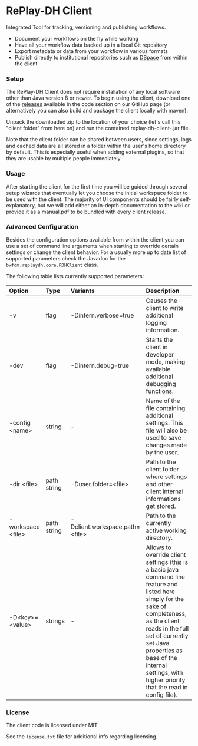 # RePlay-DH Client

Integrated Tool for tracking, versioning and publishing workflows.

- Document your workflows on the fly while working
- Have all your workflow data backed up in a local Git repository
- Export metadata or data from your workflow in various formats
- Publish directly to institutional repositories such as [DSpace](https://www.duraspace.org/dspace/ "DSpace's Homepage") from within the client

### Setup

The RePlay-DH Client does not require installation of any local software other than Java version 8 or newer. To begin using the client, download one of the [releases](https://github.com/RePlay-DH/replay-dh-client/releases) available in the code section on our GitHub page (or alternatively you can also build and package the client locally with maven).

Unpack the downloaded zip to the location of your choice (let's call this "client folder" from here on) and run the contained replay-dh-client-<version>.jar file.

Note that the client folder can be shared between users, since settings, logs and cached data are all stored in a folder within the user's home directory by default. This is especially useful when adding external plugins, so that they are usable by multiple people immediately.

### Usage

After starting the client for the first time you will be guided through several setup wizards that eventually let you choose the initial workspace folder to be used with the client. The majority of UI components should be fairly self-explanatory, but we will add either an in-depth documentation to the wiki or provide it as a manual.pdf to be bundled with every client release.

### Advanced Configuration

Besides the configuration options available from within the client you can use a set of command line arguments when starting to override certain settings or change the client behavior. For a usually more up to date list of supported parameters check the Javadoc for the `bwfdm.replaydh.core.RDHClient` class.

The following table lists currently supported parameters:

|           Option            |    Type     |              Variants                | Description |
|:--------------------------- |:----------- |:------------------------------------ |:----------- |
| -v                          | flag        | -Dintern.verbose=true                | Causes the client to write additional logging information. |
| -dev                        | flag        | -Dintern.debug=true                  | Starts the client in developer mode, making available additional debugging functions. |
| -config &lt;name&gt;        | string      | - | Name of the file containing additional settings. This file will also be used to save changes made by the user. |
| -dir &lt;file&gt;           | path string | -Duser.folder=&lt;file&gt;           | Path to the client folder where settings and other client internal informations get stored. |
| -workspace &lt;file&gt;     | path string | -Dclient.workspace.path=&lt;file&gt; | Path to the currently active working directory. |
| -D&lt;key&gt;=&lt;value&gt; | strings     | -                                    | Allows to override client settings (this is a basic java command line feature and listed here simply for the sake of completeness, as the client reads in the full set of currently set Java properties as base of the internal settings, with higher priority that the read in config file). |

### License

The client code is licensed under MIT

See the `license.txt` file for additional info regarding licensing.
